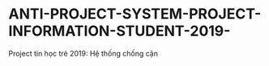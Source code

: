 # ANTI-PROJECT-SYSTEM-PROJECT-INFORMATION-STUDENT-2019-
Project tin học trẻ 2019: Hệ thống chống cận
